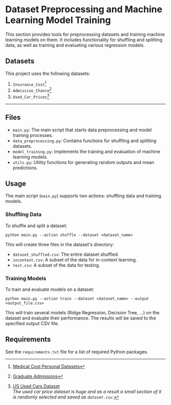 # Dataset Preprocessing and Machine Learning Model Training

This section provides tools for preprocessing datasets and training machine learning models on them. It includes functionality for shuffling and splitting data, as well as training and evaluating various regression models.

## Datasets

This project uses the following datasets:

1. `Insurance_Cost`[^1]
2. `Admission_Chance`[^2]
3. `Used_Car_Prices`[^3]

---

[^1]: [Medical Cost Personal Datasets](https://www.kaggle.com/datasets/mirichoi0218/insurance)  
[^2]: [Graduate Admissions](https://www.kaggle.com/datasets/mohansacharya/graduate-admissions)  
[^3]: [US Used Cars Dataset](https://www.kaggle.com/datasets/ananaymital/us-used-cars-dataset)  
    *The used car price dataset is huge and as a result a small section of it is randomly selected and saved as `dataset.csv`.*

## Files

- `main.py`: The main script that starts data preprocessing and model training processes.
- `data_preprocessing.py`: Contains functions for shuffling and splitting datasets.
- `model_training.py`: Implements the training and evaluation of machine learning models.
- `utils.py`: Utility functions for generating random outputs and mean predictions.

## Usage

The main script (`main.py`) supports two actions: shuffling data and training models.

### Shuffling Data

To shuffle and split a dataset:

```
python main.py --action shuffle --dataset <dataset_name>
```

This will create three files in the dataset's directory:
- `dataset_shuffled.csv`: The entire dataset shuffled.
- `incontext.csv`: A subset of the data for in-context learning.
- `test.csv`: A subset of the data for testing.

### Training Models

To train and evaluate models on a dataset:

```
python main.py --action train --dataset <dataset_name> --output <output_file.csv>
```

This will train several models (Ridge Regression, Decision Tree, ...) on the dataset and evaluate their performance. The results will be saved to the specified output CSV file.

## Requirements

See the `requirements.txt` file for a list of required Python packages.